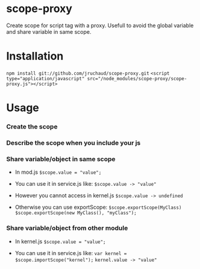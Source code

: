 # scope-proxy
Create scope for script tag with a proxy. Usefull to avoid the global variable and share variable in same scope.

Installation
============

`npm install git://github.com/jruchaud/scope-proxy.git`
`<script type="application/javascript" src="/node_modules/scope-proxy/scope-proxy.js"></script>`

Usage
=====

### Create the scope ###
<script>
    $scope = new ScopeProxy(window);
</script>

### Describe the scope when you include your js ###
<script data-scope="kernel" type="application/javascript" src="kernel.js"></script>
<script data-scope="mod" type="application/javascript" src="mod.js"></script>
<script data-scope="mod" type="application/javascript" src="service.js"></script>

### Share variable/object in same scope ###

- In mod.js
`$scope.value = "value";`

- You can use it in service.js like:
`$scope.value -> "value"`

- However you cannot access in kernel.js
`$scope.value -> undefined`

- Otherwise you can use exportScope:
`$scope.exportScope(MyClass)`
`$scope.exportScope(new MyClass(), "myClass");`

### Share variable/object from other module ###

- In kernel.js
`$scope.value = "value";`

- You can use it in service.js like:
`var kernel = $scope.importScope("kernel");`
`kernel.value -> "value"`
